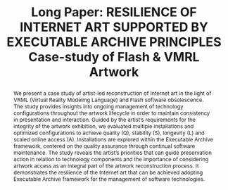 ---
abstract: 'We present a case study of artist-led reconstruction of Internet art in
  the light of VRML (Virtual Reality Modeling Language) and Flash software obsolescence.
  The study provides insights into ongoing management of technology configurations
  throughout the artwork lifecycle in order to maintain consistency in presentation
  and interaction. Guided by the artist’s requirements for the integrity of the artwork
  exhibition, we evaluated multiple installations and optimized configurations to
  achieve quality (Q), stability (S), longevity (L) and scaled online access (A).
  Installations are explored within the Executable Archive framework, centered on
  the quality assurance through continual software maintenance. The study reveals
  the artist’s priorities that can guide preservation action in relation to technology
  components and the importance of considering artwork access as an integral part
  of the artwork reconstruction process. It demonstrates the resilience of the Internet
  art that can be achieved adopting Executable Archive framework for the management
  of software technologies.  '
creators:
- Milic-Frayling, Natasa
date: null
document_url: https://az659834.vo.msecnd.net/eventsairwesteuprod/production-inconference-public/d015805b7d0b4905915ce7369d17b51b
grand_parent: iPRES
institutions:
- Intact Digital Ltd
keywords:
- internet art
- flash
- vrml
- cortana
landing_page_url: null
language: eng
layout: publication
license: CC-BY 4.0 International
notes_url: null
parent: iPRES 2022
publication_type: long paper
size: null
slides_url: null
source_name: iPRES
stream_url: null
title: 'Long Paper: RESILIENCE OF INTERNET ART SUPPORTED BY EXECUTABLE ARCHIVE PRINCIPLES  Case-study
  of Flash & VMRL Artwork '
year: 2022
---